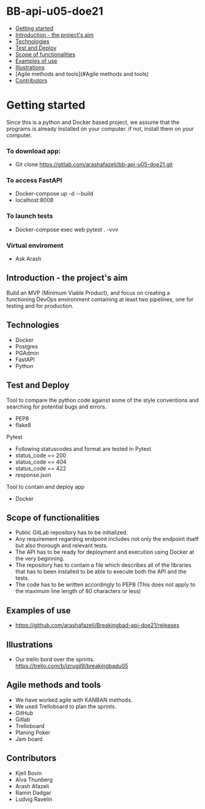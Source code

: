# BB-api-u05-doe21

- [Getting started](#Getting-started)
- [Introduction - the project's aim](#Introduction-the-projects-aim)
- [Technologies](#Technologies)
- [Test and Deploy](#TestandDeploy)
- [Scope of functionalities](#Scopeoffunctionalities)
- [Examples of use](#Examplesofuse)
- [Illustrations](#Illustrations)
- [Agile methods and tools](#Agile methods and tools)
- [Contributors](#Contributors)


# Getting started
Since this is a python and Docker based project, we assume that the programs is already installed on your computer. if not, install them on your computer.
    
### To download app:
- Git clone https://gitlab.com/arashafazeli/bb-api-u05-doe21.git

### To access FastAPI
- Docker-compose up -d --build
- localhost:8008

### To launch tests
- Docker-compose exec web pytest . -vvv

### Virtual enviroment
- Ask Arash

## Introduction - the project's aim
Build an MVP (Minimum Viable Product), and focus on creating a functioning DevOps environment containing at least two pipelines, one for testing and for production. 


## Technologies
- Docker
- Postgres
- PGAdmin
- FastAPI
- Python



## Test and Deploy
Tool to compare the python code against some of the style conventions and searching for potential bugs and errors.
- PEP8
- flake8

Pytest
- Following statuscodes and format are tested in Pytest
- status_code == 200
- status_code == 404
- status_code == 422 
- response.json

Tool to contain and deploy app
- Docker

 ## Scope of functionalities 
- Public GitLab repository has to be initialized.
- Any requirement regarding endpoint includes not only the endpoint itself but also thorough and relevant tests.
- The API has to be ready for deployment and execution using Docker at the very beginning.
- The repository has to contain a file which describes all of the libraries that has to been installed to be able to execute both the API and the tests.
- The code has to be written accordingly to PEP8 (This does not apply to the maximum line length of 80 characters or less)



## Examples of use
- https://github.com/arashafazeli/Breakingbad-api-doe21/releases


## Illustrations
- Our trello bord over the sprints.  
    https://trello.com/b/izrugjI9/breakingbadu05


## Agile methods and tools
- We have worked agile with KANBAN methods.
- We used Trelloboard to plan the sprints.
- GitHub
- Gitlab
- Trelloboard
- Planing Poker
- Jam board



## Contributors
- Kjell Bovin
- Alva Thunberg
- Arash Afazeli
- Ramin Dadgar
- Ludvig Ravelin


